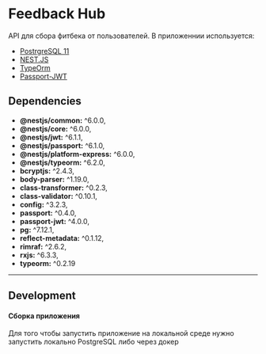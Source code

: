 # Feedback Hub

API для сбора фитбека от пользователей.
В приложеннии используется: 
* [PostrgreSQL 11](https://www.postgresql.org/)
* [NEST.JS](https://docs.nestjs.com/)
* [TypeOrm](https://typeorm.io/#/)
* [Passport-JWT](http://www.passportjs.org/packages/passport-jwt/)

## Dependencies

* __@nestjs/common:__ ^6.0.0,
* __@nestjs/core:__ ^6.0.0,
* __@nestjs/jwt:__ ^6.1.1,
* __@nestjs/passport:__ ^6.1.0,
* __@nestjs/platform-express:__ ^6.0.0,
* __@nestjs/typeorm:__ ^6.2.0,
* __bcryptjs:__ ^2.4.3,
* __body-parser:__ ^1.19.0,
* __class-transformer:__ ^0.2.3,
* __class-validator:__ ^0.10.1,
* __config:__ ^3.2.3,
* __passport:__ ^0.4.0,
* __passport-jwt:__ ^4.0.0,
* __pg:__ ^7.12.1,
* __reflect-metadata:__ ^0.1.12,
* __rimraf:__ ^2.6.2,
* __rxjs:__ ^6.3.3,
* __typeorm:__ ^0.2.19
-----
## Development

#### Сборка приложения

Для того чтобы запустить приложение на локальной среде нужно запустить локально PostgreSQL либо через докер
